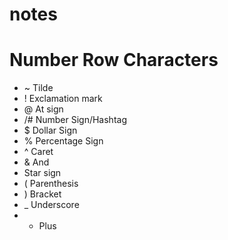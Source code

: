 # notes
# Number Row Characters
* ~ Tilde
* ! Exclamation mark
* @ At sign
* /# Number Sign/Hashtag
* $ Dollar Sign
* % Percentage Sign
* ^ Caret
*  & And 
* Star sign
* ( Parenthesis
* ) Bracket 
* _ Underscore
* + Plus
